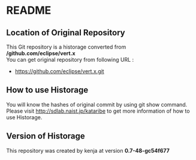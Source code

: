 # README
## Location of Original Repository
This Git repository is a historage converted from **/github.com/eclipse/vert.x**  
You can get original repository from following URL :

- https://github.com/eclipse/vert.x.git

## How to use Historage
You will know the hashes of original commit by using git show command.  
Please visit <http://sdlab.naist.jp/kataribe> to get more information of how to use Historage.

## Version of Historage
This repository was created by kenja at version **0.7-48-gc54f677**
